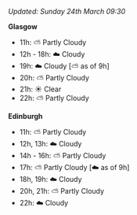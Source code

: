 *Updated: Sunday 24th March 09:30*

**Glasgow**

* 11h: :partly_sunny: Partly Cloudy
* 12h - 18h: :cloud: Cloudy
* 19h: :cloud: Cloudy [:partly_sunny: as of 9h]
* 20h: :partly_sunny: Partly Cloudy
* 21h: :sunny: Clear
* 22h: :partly_sunny: Partly Cloudy

**Edinburgh**

* 11h: :partly_sunny: Partly Cloudy
* 12h, 13h: :cloud: Cloudy
* 14h - 16h: :partly_sunny: Partly Cloudy
* 17h: :partly_sunny: Partly Cloudy [:cloud: as of 9h]
* 18h, 19h: :cloud: Cloudy
* 20h, 21h: :partly_sunny: Partly Cloudy
* 22h: :cloud: Cloudy
